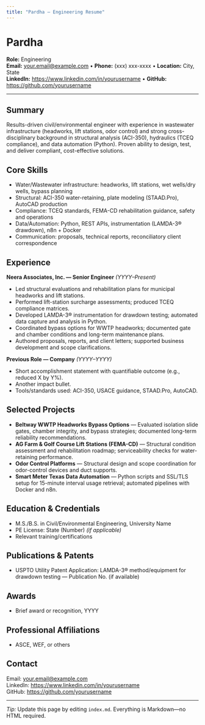 ```yaml
---
title: "Pardha — Engineering Resume"
---
```


# Pardha
**Role:** Engineering  
**Email:** your.email@example.com • **Phone:** (xxx) xxx-xxxx • **Location:** City, State  
**LinkedIn:** https://www.linkedin.com/in/yourusername • **GitHub:** https://github.com/yourusername

---

## Summary
Results-driven civil/environmental engineer with experience in wastewater infrastructure (headworks, lift stations, odor control) and strong cross-disciplinary background in structural analysis (ACI-350), hydraulics (TCEQ compliance), and data automation (Python). Proven ability to design, test, and deliver compliant, cost-effective solutions.

## Core Skills
- Water/Wastewater infrastructure: headworks, lift stations, wet wells/dry wells, bypass planning
- Structural: ACI-350 water-retaining, plate modeling (STAAD.Pro), AutoCAD production
- Compliance: TCEQ standards, FEMA-CD rehabilitation guidance, safety and operations
- Data/Automation: Python, REST APIs, instrumentation (LAMDA-3® drawdown), n8n + Docker
- Communication: proposals, technical reports, reconciliatory client correspondence

## Experience
**Neera Associates, Inc. — Senior Engineer** *(YYYY–Present)*  
- Led structural evaluations and rehabilitation plans for municipal headworks and lift stations.  
- Performed lift-station surcharge assessments; produced TCEQ compliance matrices.  
- Developed LAMDA-3® instrumentation for drawdown testing; automated data capture and analysis in Python.  
- Coordinated bypass options for WWTP headworks; documented gate and chamber conditions and long-term maintenance plans.  
- Authored proposals, reports, and client letters; supported business development and scope clarifications.

**Previous Role — Company** *(YYYY–YYYY)*  
- Short accomplishment statement with quantifiable outcome (e.g., reduced X by Y%).  
- Another impact bullet.  
- Tools/standards used: ACI-350, USACE guidance, STAAD.Pro, AutoCAD.

## Selected Projects
- **Beltway WWTP Headworks Bypass Options** — Evaluated isolation slide gates, chamber integrity, and bypass strategies; documented long-term reliability recommendations.
- **AG Farm & Golf Course Lift Stations (FEMA-CD)** — Structural condition assessment and rehabilitation roadmap; serviceability checks for water-retaining performance.
- **Odor Control Platforms** — Structural design and scope coordination for odor-control devices and duct supports.
- **Smart Meter Texas Data Automation** — Python scripts and SSL/TLS setup for 15-minute interval usage retrieval; automated pipelines with Docker and n8n.

## Education & Credentials
- M.S./B.S. in Civil/Environmental Engineering, University Name  
- PE License: State (Number) *(if applicable)*  
- Relevant training/certifications

## Publications & Patents
- USPTO Utility Patent Application: LAMDA-3® method/equipment for drawdown testing — Publication No. (if available)

## Awards
- Brief award or recognition, YYYY

## Professional Affiliations
- ASCE, WEF, or others

## Contact
Email: your.email@example.com  
LinkedIn: https://www.linkedin.com/in/yourusername  
GitHub: https://github.com/yourusername

---

*Tip:* Update this page by editing `index.md`. Everything is Markdown—no HTML required.
